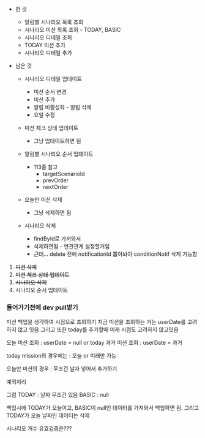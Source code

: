 - 한 것
	- 알림별 시나리오 목록 조회
	- 시나리오 미션 목록 조회 - TODAY, BASIC
	- 시나리오 디테일 조회
	- TODAY 미션 추가
	- 시나리오 디테일 추가

- 남은 것
	- 시나리오 디테일 업데이트
		- 미션 순서 변경
		- 미션 추가
		- 알림 비활성화 - 알림 삭제
		- 요일 수정

	- 미션 체크 상태 업데이트
		- 그냥 업데이트하면 됨
	- 알림별 시나리오 순서 업데이트
		- 113줄 참고
			- targetScenarioId
			- prevOrder
			- nextOrder
	- 오늘만 미션 삭제
		- 그냥 삭제하면 됨
	- 시나리오 삭제
		- findById로 가져와서
		- 삭제하면됨 - 연관관계 설정할거임
		- 근데... delete 전에 notificationId 뽑아놔야 conditionNotif 삭제 가능함

1. ~~미션 삭제~~
2. ~~미션 체크 상태 업데이트~~
3. ~~시나리오 삭제~~
4. 시나리오 순서 업데이트


### 들어가기전에 dev pull받기

미션 백업을 생각하여 시점으로 조회하기
지금 미션을 조회하는 거는 userDate를 고려하지 않고 잇음
그리고 또한 today를 추가할때 미래 시점도 고려하지 않고잇음


오늘 미션 조회 : userDate = null or today
과거 미션 조회 : userDate = 과거

today mission의 경우에는  : 오늘 or 미래만 가능


오늘만 미션의 경우 : 무조건 날자 넣어서 추가하기

예외처리

그럼 
TODAY : 날짜 무조건 있음
BASIC : null

백업시에 TODAY가 오늘이고, BASIC이 null인 데이터를 가져와서 백업하면 됨.
그리고 TODAY가 오늘 날짜인 데이터는 삭제



시나리오 개수 유효검증은???